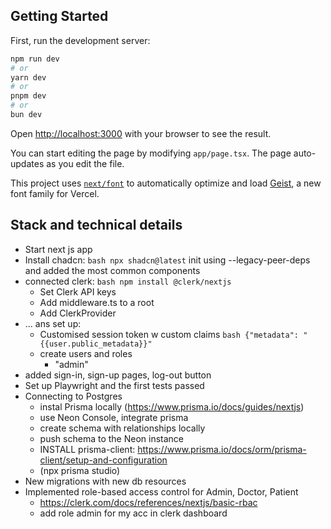 ## Getting Started

First, run the development server:

```bash
npm run dev
# or
yarn dev
# or
pnpm dev
# or
bun dev
```

Open [http://localhost:3000](http://localhost:3000) with your browser to see the result.

You can start editing the page by modifying `app/page.tsx`. The page auto-updates as you edit the file.

This project uses [`next/font`](https://nextjs.org/docs/app/building-your-application/optimizing/fonts) to automatically optimize and load [Geist](https://vercel.com/font), a new font family for Vercel.

## Stack and technical details
- Start next js app
- Install chadcn: ```bash npx shadcn@latest``` init using --legacy-peer-deps and added the most common components
- connected clerk: ```bash npm install @clerk/nextjs ```
    - Set Clerk API keys
    - Add middleware.ts to a root
    - Add ClerkProvider
- ... ans set up:
    - Customised session token w custom claims ```bash {"metadata": "{{user.public_metadata}}" ```
    - create users and roles
        -  "admin"
- added sign-in, sign-up pages, log-out button
- Set up Playwright and the first tests passed
- Connecting to Postgres
     - instal Prisma locally (https://www.prisma.io/docs/guides/nextjs)
     - use Neon Console, integrate prisma
     - create schema with relationships locally
     - push schema to the Neon instance
     - INSTALL prisma-client: https://www.prisma.io/docs/orm/prisma-client/setup-and-configuration
     - (npx prisma studio)
- New migrations with new db resources
- Implemented role-based access control for Admin, Doctor, Patient
    - https://clerk.com/docs/references/nextjs/basic-rbac
    - add role admin for my acc in clerk dashboard